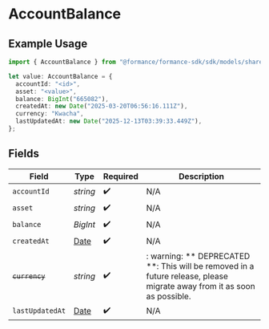 # AccountBalance

## Example Usage

```typescript
import { AccountBalance } from "@formance/formance-sdk/sdk/models/shared";

let value: AccountBalance = {
  accountId: "<id>",
  asset: "<value>",
  balance: BigInt("665082"),
  createdAt: new Date("2025-03-20T06:56:16.111Z"),
  currency: "Kwacha",
  lastUpdatedAt: new Date("2025-12-13T03:39:33.449Z"),
};
```

## Fields

| Field                                                                                                                   | Type                                                                                                                    | Required                                                                                                                | Description                                                                                                             |
| ----------------------------------------------------------------------------------------------------------------------- | ----------------------------------------------------------------------------------------------------------------------- | ----------------------------------------------------------------------------------------------------------------------- | ----------------------------------------------------------------------------------------------------------------------- |
| `accountId`                                                                                                             | *string*                                                                                                                | :heavy_check_mark:                                                                                                      | N/A                                                                                                                     |
| `asset`                                                                                                                 | *string*                                                                                                                | :heavy_check_mark:                                                                                                      | N/A                                                                                                                     |
| `balance`                                                                                                               | *BigInt*                                                                                                                | :heavy_check_mark:                                                                                                      | N/A                                                                                                                     |
| `createdAt`                                                                                                             | [Date](https://developer.mozilla.org/en-US/docs/Web/JavaScript/Reference/Global_Objects/Date)                           | :heavy_check_mark:                                                                                                      | N/A                                                                                                                     |
| ~~`currency`~~                                                                                                          | *string*                                                                                                                | :heavy_check_mark:                                                                                                      | : warning: ** DEPRECATED **: This will be removed in a future release, please migrate away from it as soon as possible. |
| `lastUpdatedAt`                                                                                                         | [Date](https://developer.mozilla.org/en-US/docs/Web/JavaScript/Reference/Global_Objects/Date)                           | :heavy_check_mark:                                                                                                      | N/A                                                                                                                     |